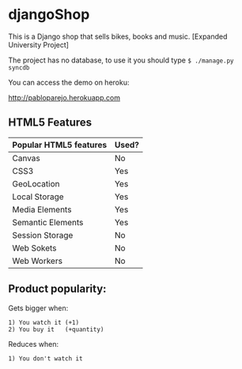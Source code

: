 djangoShop
==========

This is a Django shop that sells bikes, books and music. [Expanded University Project]

The project has no database, to use it you should type `$ ./manage.py syncdb`


You can access the demo on heroku:

http://pabloparejo.herokuapp.com


HTML5 Features
--------


|Popular HTML5 features|Used?|
|----|-----|
|Canvas| No|
|CSS3| Yes|
|GeoLocation| Yes|
|Local Storage| Yes|
|Media Elements| Yes|
|Semantic Elements| Yes|
|Session Storage| No|
|Web Sokets| No|
|Web Workers| No|




Product popularity:
------------------

Gets bigger when:

    1) You watch it (+1)
    2) You buy it   (+quantity)

Reduces when:

    1) You don't watch it

